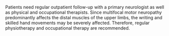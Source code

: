 Patients need regular outpatient follow-up with a primary neurologist as well as physical and occupational therapists. Since multifocal motor neuropathy predominantly affects the distal muscles of the upper limbs, the writing and skilled hand movements may be severely affected. Therefore, regular physiotherapy and occupational therapy are recommended.